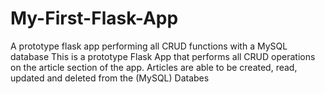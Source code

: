 # My-First-Flask-App
A prototype flask app performing all CRUD functions with a MySQL database
This is a prototype Flask App that performs all CRUD operations on the article section of the app. Articles are able to be created, read, updated and deleted from the (MySQL) Databes
